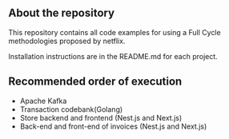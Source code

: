 ## About the repository
This repository contains all code examples for using a Full Cycle methodologies proposed by netflix.

Installation instructions are in the README.md for each project.

## Recommended order of execution

* Apache Kafka
* Transaction codebank(Golang)
* Store backend and frontend (Nest.js and Next.js)
* Back-end and front-end of invoices (Nest.js and Next.js)